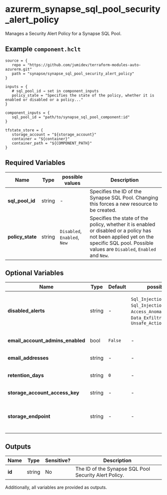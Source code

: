 # azurerm_synapse_sql_pool_security_alert_policy

Manages a Security Alert Policy for a Synapse SQL Pool.

## Example `component.hclt`

```hcl
source = {
   repo = "https://github.com/jumidev/terraform-modules-auto-azurerm.git"   
   path = "synapse/synapse_sql_pool_security_alert_policy"   
}

inputs = {
   # sql_pool_id → set in component_inputs
   policy_state = "Specifies the state of the policy, whether it is enabled or disabled or a policy..."   
}

component_inputs = {
   sql_pool_id = "path/to/synapse_sql_pool_component:id"   
}

tfstate_store = {
   storage_account = "${storage_account}"   
   container = "${container}"   
   container_path = "${COMPONENT_PATH}"   
}

```

## Required Variables

| Name | Type |  possible values |  Description |
| ---- | --------- |  ----------- | ----------- |
| **sql_pool_id** | string |  -  |  Specifies the ID of the Synapse SQL Pool. Changing this forces a new resource to be created. | 
| **policy_state** | string |  `Disabled`, `Enabled`, `New`  |  Specifies the state of the policy, whether it is enabled or disabled or a policy has not been applied yet on the specific SQL pool. Possible values are `Disabled`, `Enabled` and `New`. | 

## Optional Variables

| Name | Type |  Default  |  possible values |  Description |
| ---- | --------- |  ----------- | ----------- | ----------- |
| **disabled_alerts** | string |  -  |  `Sql_Injection`, `Sql_Injection_Vulnerability`, `Access_Anomaly`, `Data_Exfiltration`, `Unsafe_Action`  |  Specifies an array of alerts that are disabled. Allowed values are: `Sql_Injection`, `Sql_Injection_Vulnerability`, `Access_Anomaly`, `Data_Exfiltration`, `Unsafe_Action`. | 
| **email_account_admins_enabled** | bool |  `False`  |  -  |  Boolean flag which specifies if the alert is sent to the account administrators or not. Defaults to `false`. | 
| **email_addresses** | string |  -  |  -  |  Specifies an array of email addresses to which the alert is sent. | 
| **retention_days** | string |  `0`  |  -  |  Specifies the number of days to keep in the Threat Detection audit logs. Defaults to `0`. | 
| **storage_account_access_key** | string |  -  |  -  |  Specifies the identifier key of the Threat Detection audit storage account. | 
| **storage_endpoint** | string |  -  |  -  |  Specifies the blob storage endpoint (e.g. <https://example.blob.core.windows.net>). This blob storage will hold all Threat Detection audit logs. | 



## Outputs

| Name | Type | Sensitive? | Description |
| ---- | ---- | --------- | --------- |
| **id** | string | No  | The ID of the Synapse SQL Pool Security Alert Policy. | 

Additionally, all variables are provided as outputs.
